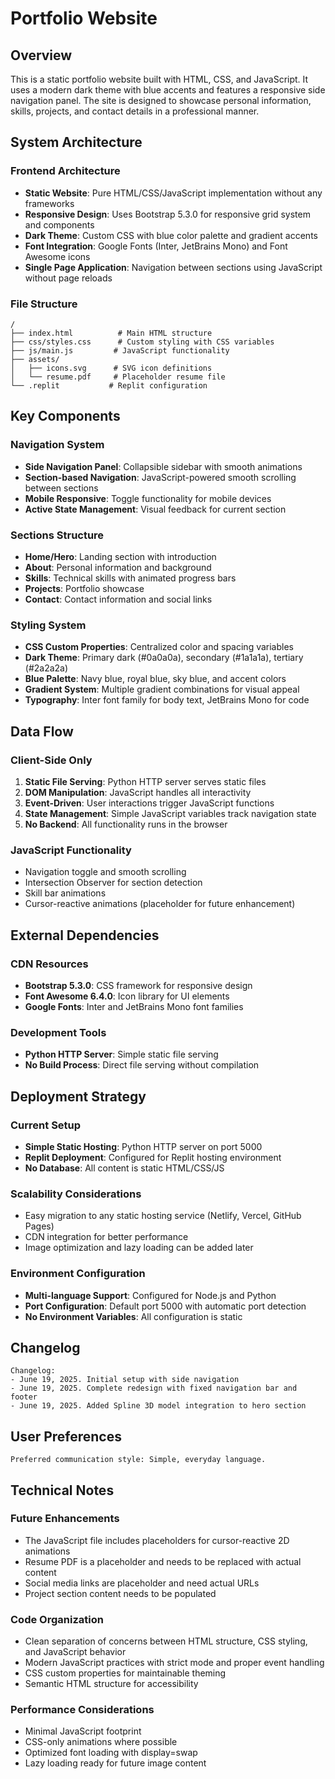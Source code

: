 # Portfolio Website

## Overview

This is a static portfolio website built with HTML, CSS, and JavaScript. It uses a modern dark theme with blue accents and features a responsive side navigation panel. The site is designed to showcase personal information, skills, projects, and contact details in a professional manner.

## System Architecture

### Frontend Architecture
- **Static Website**: Pure HTML/CSS/JavaScript implementation without any frameworks
- **Responsive Design**: Uses Bootstrap 5.3.0 for responsive grid system and components
- **Dark Theme**: Custom CSS with blue color palette and gradient accents
- **Font Integration**: Google Fonts (Inter, JetBrains Mono) and Font Awesome icons
- **Single Page Application**: Navigation between sections using JavaScript without page reloads

### File Structure
```
/
├── index.html          # Main HTML structure
├── css/styles.css      # Custom styling with CSS variables
├── js/main.js         # JavaScript functionality
├── assets/
│   ├── icons.svg      # SVG icon definitions
│   └── resume.pdf     # Placeholder resume file
└── .replit           # Replit configuration
```

## Key Components

### Navigation System
- **Side Navigation Panel**: Collapsible sidebar with smooth animations
- **Section-based Navigation**: JavaScript-powered smooth scrolling between sections
- **Mobile Responsive**: Toggle functionality for mobile devices
- **Active State Management**: Visual feedback for current section

### Sections Structure
- **Home/Hero**: Landing section with introduction
- **About**: Personal information and background
- **Skills**: Technical skills with animated progress bars
- **Projects**: Portfolio showcase
- **Contact**: Contact information and social links

### Styling System
- **CSS Custom Properties**: Centralized color and spacing variables
- **Dark Theme**: Primary dark (#0a0a0a), secondary (#1a1a1a), tertiary (#2a2a2a)
- **Blue Palette**: Navy blue, royal blue, sky blue, and accent colors
- **Gradient System**: Multiple gradient combinations for visual appeal
- **Typography**: Inter font family for body text, JetBrains Mono for code

## Data Flow

### Client-Side Only
1. **Static File Serving**: Python HTTP server serves static files
2. **DOM Manipulation**: JavaScript handles all interactivity
3. **Event-Driven**: User interactions trigger JavaScript functions
4. **State Management**: Simple JavaScript variables track navigation state
5. **No Backend**: All functionality runs in the browser

### JavaScript Functionality
- Navigation toggle and smooth scrolling
- Intersection Observer for section detection
- Skill bar animations
- Cursor-reactive animations (placeholder for future enhancement)

## External Dependencies

### CDN Resources
- **Bootstrap 5.3.0**: CSS framework for responsive design
- **Font Awesome 6.4.0**: Icon library for UI elements
- **Google Fonts**: Inter and JetBrains Mono font families

### Development Tools
- **Python HTTP Server**: Simple static file serving
- **No Build Process**: Direct file serving without compilation

## Deployment Strategy

### Current Setup
- **Simple Static Hosting**: Python HTTP server on port 5000
- **Replit Deployment**: Configured for Replit hosting environment
- **No Database**: All content is static HTML/CSS/JS

### Scalability Considerations
- Easy migration to any static hosting service (Netlify, Vercel, GitHub Pages)
- CDN integration for better performance
- Image optimization and lazy loading can be added later

### Environment Configuration
- **Multi-language Support**: Configured for Node.js and Python
- **Port Configuration**: Default port 5000 with automatic port detection
- **No Environment Variables**: All configuration is static

## Changelog

```
Changelog:
- June 19, 2025. Initial setup with side navigation
- June 19, 2025. Complete redesign with fixed navigation bar and footer
- June 19, 2025. Added Spline 3D model integration to hero section
```

## User Preferences

```
Preferred communication style: Simple, everyday language.
```

## Technical Notes

### Future Enhancements
- The JavaScript file includes placeholders for cursor-reactive 2D animations
- Resume PDF is a placeholder and needs to be replaced with actual content
- Social media links are placeholder and need actual URLs
- Project section content needs to be populated

### Code Organization
- Clean separation of concerns between HTML structure, CSS styling, and JavaScript behavior
- Modern JavaScript practices with strict mode and proper event handling
- CSS custom properties for maintainable theming
- Semantic HTML structure for accessibility

### Performance Considerations
- Minimal JavaScript footprint
- CSS-only animations where possible
- Optimized font loading with display=swap
- Lazy loading ready for future image content